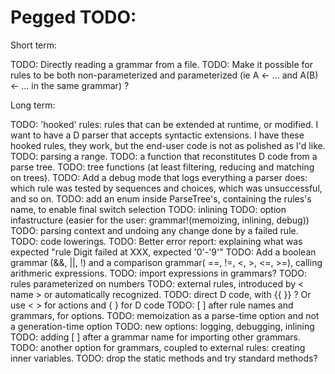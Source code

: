 Pegged TODO:
============

Short term:

TODO: Directly reading a grammar from a file.
TODO: Make it possible for rules to be both non-parameterized and parameterized (ie A <- ... and A(B) <- ... in the same grammar) ?

Long term:

TODO: 'hooked' rules: rules that can be extended at runtime, or modified. I want to have a D parser that accepts syntactic extensions. I have these hooked rules, they work, but the end-user code is not as polished as I'd like.
TODO: parsing a range.
TODO: a function that reconstitutes D code from a parse tree.
TODO: tree functions (at least filtering, reducing and matching on trees).
TODO: Add a debug mode that logs everything a parser does: which rule was tested by sequences and choices, which was unsuccessful, and so on.
TODO: add an enum inside ParseTree's, containing the rules's name, to enable final switch selection
TODO: inlining
TODO: option infastructure (easier for the user: grammar!(memoizing, inlining, debug))
TODO: parsing context and undoing any change done by a failed rule.
TODO: code lowerings.
TODO: Better error report: explaining what was expected "rule Digit failed at XXX, expected '0'-'9'"
TODO: Add a boolean grammar (&&, ||, !) and a comparison grammar( ==, !=, <, >, <=, >=), calling arithmeric expressions.
TODO: import expressions in grammars?
TODO: rules parameterized on numbers
TODO: external rules, introduced by < name > or automatically recognized.
TODO: direct D code, with {{ }} ? Or use < > for actions and { } for D code
TODO: [ ] after rule names and grammars, for options. 
TODO: memoization as a parse-time option and not a generation-time option
TODO: new options: logging, debugging, inlining
TODO: adding [ ] after a grammar name for importing other grammars.
TODO: another option for grammars, coupled to external rules: creating inner variables.
TODO: drop the static methods and try standard methods?
